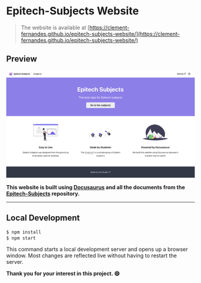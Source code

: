 
# Epitech-Subjects Website

> The website is available at [https://clement-fernandes.github.io/epitech-subjects-website/](https://clement-fernandes.github.io/epitech-subjects-website/)

## Preview
<img src="./static/img/website.png">

**This website is built using [Docusaurus](https://github.com/facebook/docusaurus) and all the documents from the [Epitech-Subjects](https://github.com/Studio-17/Epitech-Subjects) repository.**

---

## Local Development

```
$ npm install
$ npm start
```

This command starts a local development server and opens up a browser window. Most changes are reflected live without having to restart the server.

**Thank you for your interest in this project. :smile:**
